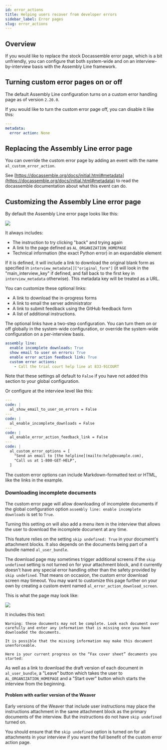 ```yaml
---
id: error_actions
title: Helping users recover from developer errors
sidebar_label: Error pages
slug: error_actions
---
```


## Overview

If you would like to replace the stock Docassemble error page,
which is a bit unfriendly, you can configure that both system-wide
and on an interview-by-interview basis with the Assembly Line framework.

## Turning custom error pages on or off

The default Assembly Line configuration turns on a custom error handling page as of version 
`2.20.0`.

If you would like to turn the custom error page off, you can disable it like
this:

```yaml
---
metadata:
  error action: None
```

## Replacing the Assembly Line error page

You can override the custom error page by adding an event with the name `al_custom_error_action`.

See [https://docassemble.org/docs/initial.html#metadata](https://docassemble.org/docs/initial.html#metadata) to read the docassemble documentation about
what this event can do.

## Customizing the Assembly Line error page

By default the Assembly Line error page looks like this:

![](../../assets/error_action_example.png)

It always includes:

* The instruction to try clicking "back" and trying again
* A link to the page defined as `AL_ORGANIZATION_HOMEPAGE`
* Technical information (the exact Python error) in an expandable element

If it is defined, it will include a link to download the original blank form as specified in  `interview_metadata[]["original_form"]` (it will look in the "main_interview_key" if defined, and fall back to the first key in `interview_metadata` otherwise). This metadata key will be treated as a URL.

You can customize these optional links:

* A link to download the in-progress forms
* A link to email the server administrator
* A link to submit feedback using the GitHub feedback form
* A list of additional instructions.

The optional links have a two-step configuration. You can turn them
on or off globally in the system-wide configuration, or override the 
system-wide configuration on a per-interview basis.

```yaml
assembly line:
  enable incomplete downloads: True
  show email to user on errors: True
  enable error action feedback link: True
  custom error actions:
    - Call the trial court help line at 833-91COURT
```

Note that these settings all default to `False` if you have not added this section to
your global configuration.

Or configure at the interview level like this:

```yaml
---
code: |
  al_show_email_to_user_on_errors = False
---
code: |
  al_enable_incomplete_downloads = False
---
code: |
  al_enable_error_action_feedback_link = False
---
code: |
  al_custom_error_options = [
    "Send an email to [the helpline](mailto:help@example.com),
    "Call us at 1-800-GET-HELP",
  ]
```

The custom error options can include Markdown-formatted text or HTML, like the links in the example.

### Downloading incomplete documents

The custom error page will allow downloading of incomplete documents if
the global configuration option `assembly line: enable incomplete downloads` is set to `True`.

Turning this setting on will also add a menu item in the interview that allows the user
to download the incomplete document at any time.

This feature relies on the setting `skip undefined: True` in your document's attachment blocks.
It also depends on the documents being part of a bundle named `al_user_bundle`.

The download page may sometimes trigger additional screens if the `skip undefined` setting is not
turned on for your attachment block, and it currently doesn't have any special error handling
other than the safety provided by `skip undefined`. That means on occasion, the custom error
download screen may timeout. You may want to customize this page further on your own by creating
a custom event named `al_error_action_download_screen`.

This is what the page may look like:

![](../../assets/error_action_download_screen.png)

It includes this text:

```
Warning: these documents may not be complete. Look each document over carefully and enter any information that is missing once you have downloaded the documents.

It is possible that the missing information may make this document unenforceable.

Here is your current progress on the “Fax cover sheet” documents you started:
```

As well as a link to download the draft version of each document in `al_user_bundle`,
a "Leave" button which takes the user to `AL_ORGANIZATION_HOMEPAGE` and a "Start over"
button which starts the interview from the beginning.

#### Problem with earlier version of the Weaver

Early versions of the Weaver that include user instructions may place the instructions attachment
in the same attachment block as the primary documents of the interview. But the instructions
do not have `skip undefined` turned on.

You should ensure that the `skip undefined` option is turned on for all attachments in your
interview if you want the full benefit of the custom error action page.